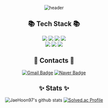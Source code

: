 <div align="center">

  ![header](https://capsule-render.vercel.app/api?type=soft&color=B897FF&height=150&section=header&text=Welcome!%0AJaeHoon's%20Github&fontColor=ffffff&fontSize=50)
  <br>

  
  ## 📚 Tech Stack 📚
  <img src="https://img.shields.io/badge/Swift-F05138?style=for-the-badge&logo=swift&logoColor=white"/>
  <img src="https://img.shields.io/badge/C%2B%2B-00599C?style=for-the-badge&logo=cplusplus&logoColor=white"/>
  <img src="https://img.shields.io/badge/NodeJs-5FA04E?style=for-the-badge&logo=nodedotjs&logoColor=white"/>
  <img src="https://img.shields.io/badge/express-000000?style=for-the-badge&logo=express&logoColor=white"/>
  <br>
  <img src="https://img.shields.io/badge/MySql-4479A1?style=for-the-badge&logo=mysql&logoColor=white"/>
  <img src="https://img.shields.io/badge/git-F05032?style=for-the-badge&logo=git&logoColor=white"/>
  <img src="https://img.shields.io/badge/github-181717?style=for-the-badge&logo=github&logoColor=white"/>

  <br>

  ## 💌 Contacts 💌
  [![Gmail Badge](https://img.shields.io/badge/gmail-d14836?style=for-the-badge&logo=gmail&logoColor=white&link=mailto:stitch8971@gachon.ac.kr)](mailto:stitch8971@gachon.ac.kr)
  [![Naver Badge](https://img.shields.io/badge/Naver-03C75A?style=for-the-badge&logo=naver&logoColor=white&link=mailto:kttyj000@naver.com)](mailto:kttyj000@naver.com)


  ## ✨ Stats ✨
  ![JaeHoon97's github stats](https://github-readme-stats.vercel.app/api?username=JaeHoon97&show_icons=true)
  [![Solved.ac Profile](http://mazassumnida.wtf/api/v2/generate_badge?boj=stitch8971)](https://solved.ac/stitch8971/)

</div>
